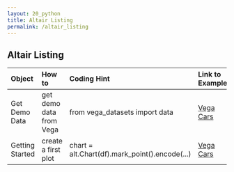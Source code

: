 ```yaml
---
layout: 20_python
title: Altair Listing
permalink: /altair_listing
---
```


## Altair Listing

|  Object |  How to | Coding Hint | Link to Example | 
| :---            |    :--------   |  :--- |  :--- |  
| Get Demo Data | get demo data from Vega| from vega_datasets import data |[Vega Cars](vega_cars)| 
| Getting Started | create a first plot| chart = alt.Chart(df).mark_point().encode(...) |[Vega Cars](vega_cars)| 

